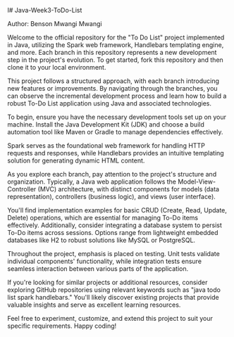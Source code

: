 I# Java-Week3-ToDo-List

Author: Benson Mwangi Mwangi


Welcome to the official repository for the "To Do List" project implemented in Java, utilizing the Spark web framework, Handlebars templating engine, and more. Each branch in this repository represents a new development step in the project's evolution. To get started, fork this repository and then clone it to your local environment.

This project follows a structured approach, with each branch introducing new features or improvements. By navigating through the branches, you can observe the incremental development process and learn how to build a robust To-Do List application using Java and associated technologies.

To begin, ensure you have the necessary development tools set up on your machine. Install the Java Development Kit (JDK) and choose a build automation tool like Maven or Gradle to manage dependencies effectively.

Spark serves as the foundational web framework for handling HTTP requests and responses, while Handlebars provides an intuitive templating solution for generating dynamic HTML content.

As you explore each branch, pay attention to the project's structure and organization. Typically, a Java web application follows the Model-View-Controller (MVC) architecture, with distinct components for models (data representation), controllers (business logic), and views (user interface).

You'll find implementation examples for basic CRUD (Create, Read, Update, Delete) operations, which are essential for managing To-Do items effectively. Additionally, consider integrating a database system to persist To-Do items across sessions. Options range from lightweight embedded databases like H2 to robust solutions like MySQL or PostgreSQL.

Throughout the project, emphasis is placed on testing. Unit tests validate individual components' functionality, while integration tests ensure seamless interaction between various parts of the application.

If you're looking for similar projects or additional resources, consider exploring GitHub repositories using relevant keywords such as "java todo list spark handlebars." You'll likely discover existing projects that provide valuable insights and serve as excellent learning resources.

Feel free to experiment, customize, and extend this project to suit your specific requirements. Happy coding!


